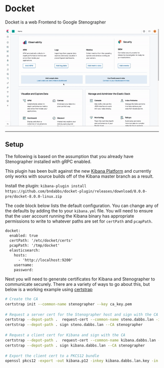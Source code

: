 # Docket

Docket is a web Frontend to Google Stenographer

![Docket Video](docket.gif)  

---

## Setup

The following is based on the assumption that you already have Stenographer installed with gRPC enabled.

This plugin has been built against the new [Kibana Platform](https://github.com/elastic/kibana/tree/master/src/core) and currently only works with source builds off of the Kibana master branch as a result.

Install the plugin:
```kibana-plugin install https://github.com/bndabbs/docket-plugin/releases/download/8.0.0-pre/docket-8.0.0-linux.zip```

The code block below lists the default configuration. You can change any of the defaults by adding the to your `kibana.yml` file. 
You will need to ensure that the user account running the Kibana binary has appropriate permissions to write to whatever paths are set for `certPath` and `pcapPath`.

```
docket:
  enabled: true
  certPath: '/etc/docket/certs'
  pcapPath: '/tmp/docket'
  elasticsearch:
    hosts:
      - 'http://localhost:9200'
    username:
    password:
```

Next you will need to generate certificates for Kibana and Stenographer to communicate securely. There are a variety of ways to go about this, but below is a working example using [certstrap](https://github.com/square/certstrap)

```bash
# Create the CA
certstrap init --common-name stenographer --key ca_key.pem

# Request a server cert for the Stenographer host and sign with the CA
certstrap --depot-path .  request-cert --common-name steno.dabbs.lan -ip 192.168.1.10,127.0.0.1 -domain steno.dabbs.lan,dabbs.lan
certstrap --depot-path . sign steno.dabbs.lan --CA stenographer

# Request a client cert for Kibana and sign with the CA
certstrap --depot-path .  request-cert --common-name kibana.dabbs.lan -ip 192.168.1.11,127.0.0.1 -domain kibana.dabbs.lan,dabbs.lan
certstrap --depot-path . sign kibana.dabbs.lan --CA stenographer

# Export the client cert to a PKCS12 bundle
openssl pkcs12 -export -out kibana.p12 -inkey kibana.dabbs.lan.key -in kibana.dabbs.lan.crt -certfile stenographer.crt
```
